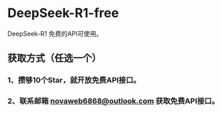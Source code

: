 # DeepSeek-R1-free
DeepSeek-R1 免费的API可使用。

## 获取方式（任选一个）
### 1、攒够10个Star，就开放免费API接口。
### 2、联系邮箱 novaweb6868@outlook.com 获取免费API接口。
